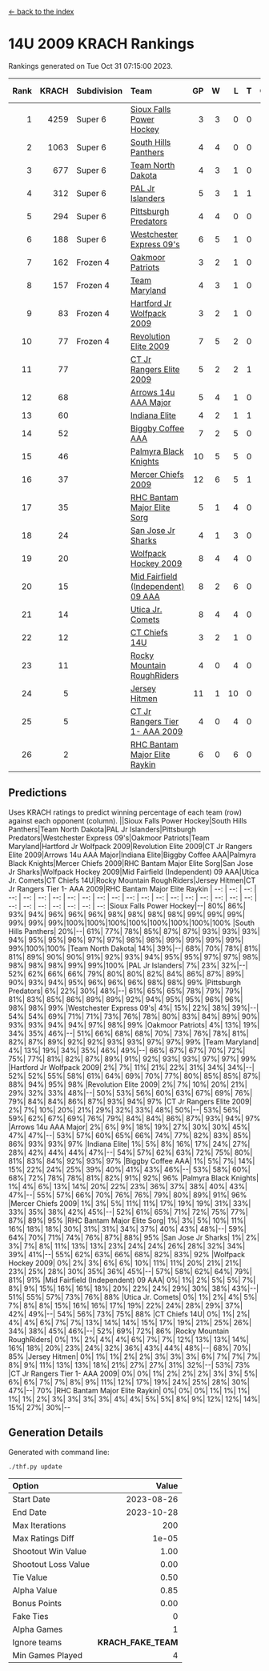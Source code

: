 [<- back to the index](readme.md)
# 14U 2009 KRACH Rankings
Rankings generated on Tue Oct 31 07:15:00 2023.

Rank|KRACH|Subdivision|Team|GP|W|L|T|OTW|OTL|SoS|Exp Wins|Win Diff
---:|---:|:---|:---|---:|---:|---:|---:|---:|---:|---:|---:|---:
1|4259|Super 6|[Sioux Falls Power Hockey](https://gamesheetstats.com/seasons/3664/teams/140999/schedule)|3|3|0|0|0|0|187|3.8|-0.0
2|1063|Super 6|[South Hills Panthers](https://gamesheetstats.com/seasons/3664/teams/160166/schedule)|4|4|0|0|0|0|33|4.8|-0.0
3|677|Super 6|[Team North Dakota](https://gamesheetstats.com/seasons/3664/teams/141001/schedule)|4|3|1|0|0|0|898|3.8|-0.0
4|312|Super 6|[PAL Jr Islanders](https://gamesheetstats.com/seasons/3664/teams/140990/schedule)|5|3|1|1|0|0|360|4.4|0.0
5|294|Super 6|[Pittsburgh Predators](https://gamesheetstats.com/seasons/3664/teams/140995/schedule)|4|4|0|0|0|0|9|4.9|0.0
6|188|Super 6|[Westchester Express 09's](https://gamesheetstats.com/seasons/3664/teams/140992/schedule)|6|5|1|0|0|1|41|5.9|0.0
7|162|Frozen 4|[Oakmoor Patriots](https://gamesheetstats.com/seasons/3664/teams/141002/schedule)|3|2|1|0|1|0|187|2.8|-0.0
8|157|Frozen 4|[Team Maryland](https://gamesheetstats.com/seasons/3664/teams/140998/schedule)|4|3|1|0|0|0|51|3.9|0.0
9|83|Frozen 4|[Hartford Jr Wolfpack 2009](https://gamesheetstats.com/seasons/3664/teams/140979/schedule)|3|2|1|0|0|0|59|2.9|0.0
10|77|Frozen 4|[Revolution Elite 2009](https://gamesheetstats.com/seasons/3664/teams/140996/schedule)|7|5|2|0|0|0|49|5.9|0.0
11|77||[CT Jr Rangers Elite 2009](https://gamesheetstats.com/seasons/3664/teams/140980/schedule)|5|2|2|1|1|0|106|3.4|0.0
12|68||[Arrows 14u AAA Major](https://gamesheetstats.com/seasons/3664/teams/140993/schedule)|5|4|1|0|0|0|37|4.9|0.0
13|60||[Indiana Elite](https://gamesheetstats.com/seasons/3664/teams/144344/schedule)|4|2|1|1|0|0|33|3.4|0.0
14|52||[Biggby Coffee AAA](https://gamesheetstats.com/seasons/3664/teams/144343/schedule)|7|2|5|0|0|1|789|2.8|-0.0
15|46||[Palmyra Black Knights](https://gamesheetstats.com/seasons/3664/teams/140997/schedule)|10|5|5|0|0|0|146|5.9|0.0
16|37||[Mercer Chiefs 2009](https://gamesheetstats.com/seasons/3664/teams/140987/schedule)|12|6|5|1|1|0|111|7.4|0.0
17|35||[RHC Bantam Major Elite Sorg](https://gamesheetstats.com/seasons/3664/teams/140985/schedule)|5|1|4|0|0|0|162|1.9|0.0
18|24||[San Jose Jr Sharks](https://gamesheetstats.com/seasons/3664/teams/141003/schedule)|4|1|3|0|0|0|243|1.9|0.0
19|20||[Wolfpack Hockey 2009](https://gamesheetstats.com/seasons/3664/teams/140986/schedule)|8|4|4|0|0|1|29|4.9|0.0
20|15||[Mid Fairfield (Independent) 09 AAA](https://gamesheetstats.com/seasons/3664/teams/140981/schedule)|8|2|6|0|0|0|58|2.9|0.0
21|14||[Utica Jr. Comets](https://gamesheetstats.com/seasons/3664/teams/140994/schedule)|8|4|4|0|0|0|72|4.9|0.0
22|12||[CT Chiefs 14U](https://gamesheetstats.com/seasons/3664/teams/140982/schedule)|3|2|1|0|0|0|6|2.9|0.0
23|11||[Rocky Mountain RoughRiders](https://gamesheetstats.com/seasons/3664/teams/144346/schedule)|4|0|4|0|0|0|1042|0.8|-0.0
24|5||[Jersey Hitmen](https://gamesheetstats.com/seasons/3664/teams/140988/schedule)|11|1|10|0|0|0|90|1.9|0.0
25|5||[CT Jr Rangers Tier 1- AAA 2009](https://gamesheetstats.com/seasons/3664/teams/140983/schedule)|4|0|4|0|0|0|45|0.9|0.0
26|2||[RHC Bantam Major Elite Raykin](https://gamesheetstats.com/seasons/3664/teams/140989/schedule)|6|0|6|0|0|0|29|0.9|0.0

## Predictions
Uses KRACH ratings to predict winning percentage of each team (row) against each opponent (column).
||Sioux Falls Power Hockey|South Hills Panthers|Team North Dakota|PAL Jr Islanders|Pittsburgh Predators|Westchester Express 09's|Oakmoor Patriots|Team Maryland|Hartford Jr Wolfpack 2009|Revolution Elite 2009|CT Jr Rangers Elite 2009|Arrows 14u AAA Major|Indiana Elite|Biggby Coffee AAA|Palmyra Black Knights|Mercer Chiefs 2009|RHC Bantam Major Elite Sorg|San Jose Jr Sharks|Wolfpack Hockey 2009|Mid Fairfield (Independent) 09 AAA|Utica Jr. Comets|CT Chiefs 14U|Rocky Mountain RoughRiders|Jersey Hitmen|CT Jr Rangers Tier 1- AAA 2009|RHC Bantam Major Elite Raykin
| --: | --: | --: | --: | --: | --: | --: | --: | --: | --: | --: | --: | --: | --: | --: | --: | --: | --: | --: | --: | --: | --: | --: | --: | --: | --: | --: 
|Sioux Falls Power Hockey|--| 80%| 86%| 93%| 94%| 96%| 96%| 96%| 98%| 98%| 98%| 98%| 99%| 99%| 99%| 99%| 99%| 99%|100%|100%|100%|100%|100%|100%|100%|100%
|South Hills Panthers| 20%|--| 61%| 77%| 78%| 85%| 87%| 87%| 93%| 93%| 93%| 94%| 95%| 95%| 96%| 97%| 97%| 98%| 98%| 99%| 99%| 99%| 99%| 99%|100%|100%
|Team North Dakota| 14%| 39%|--| 68%| 70%| 78%| 81%| 81%| 89%| 90%| 90%| 91%| 92%| 93%| 94%| 95%| 95%| 97%| 97%| 98%| 98%| 98%| 98%| 99%| 99%|100%
|PAL Jr Islanders|  7%| 23%| 32%|--| 52%| 62%| 66%| 66%| 79%| 80%| 80%| 82%| 84%| 86%| 87%| 89%| 90%| 93%| 94%| 95%| 96%| 96%| 96%| 98%| 98%| 99%
|Pittsburgh Predators|  6%| 22%| 30%| 48%|--| 61%| 65%| 65%| 78%| 79%| 79%| 81%| 83%| 85%| 86%| 89%| 89%| 92%| 94%| 95%| 95%| 96%| 96%| 98%| 98%| 99%
|Westchester Express 09's|  4%| 15%| 22%| 38%| 39%|--| 54%| 54%| 69%| 71%| 71%| 73%| 76%| 78%| 80%| 83%| 84%| 89%| 90%| 93%| 93%| 94%| 94%| 97%| 98%| 99%
|Oakmoor Patriots|  4%| 13%| 19%| 34%| 35%| 46%|--| 51%| 66%| 68%| 68%| 70%| 73%| 76%| 78%| 81%| 82%| 87%| 89%| 92%| 92%| 93%| 93%| 97%| 97%| 99%
|Team Maryland|  4%| 13%| 19%| 34%| 35%| 46%| 49%|--| 66%| 67%| 67%| 70%| 72%| 75%| 77%| 81%| 82%| 87%| 89%| 91%| 92%| 93%| 93%| 97%| 97%| 99%
|Hartford Jr Wolfpack 2009|  2%|  7%| 11%| 21%| 22%| 31%| 34%| 34%|--| 52%| 52%| 55%| 58%| 61%| 64%| 69%| 70%| 77%| 80%| 85%| 85%| 87%| 88%| 94%| 95%| 98%
|Revolution Elite 2009|  2%|  7%| 10%| 20%| 21%| 29%| 32%| 33%| 48%|--| 50%| 53%| 56%| 60%| 63%| 67%| 69%| 76%| 79%| 84%| 84%| 86%| 87%| 93%| 94%| 97%
|CT Jr Rangers Elite 2009|  2%|  7%| 10%| 20%| 21%| 29%| 32%| 33%| 48%| 50%|--| 53%| 56%| 59%| 62%| 67%| 69%| 76%| 79%| 84%| 84%| 86%| 87%| 93%| 94%| 97%
|Arrows 14u AAA Major|  2%|  6%|  9%| 18%| 19%| 27%| 30%| 30%| 45%| 47%| 47%|--| 53%| 57%| 60%| 65%| 66%| 74%| 77%| 82%| 83%| 85%| 86%| 93%| 93%| 97%
|Indiana Elite|  1%|  5%|  8%| 16%| 17%| 24%| 27%| 28%| 42%| 44%| 44%| 47%|--| 54%| 57%| 62%| 63%| 72%| 75%| 80%| 81%| 83%| 84%| 92%| 93%| 97%
|Biggby Coffee AAA|  1%|  5%|  7%| 14%| 15%| 22%| 24%| 25%| 39%| 40%| 41%| 43%| 46%|--| 53%| 58%| 60%| 68%| 72%| 78%| 78%| 81%| 82%| 91%| 92%| 96%
|Palmyra Black Knights|  1%|  4%|  6%| 13%| 14%| 20%| 22%| 23%| 36%| 37%| 38%| 40%| 43%| 47%|--| 55%| 57%| 66%| 70%| 76%| 76%| 79%| 80%| 89%| 91%| 96%
|Mercer Chiefs 2009|  1%|  3%|  5%| 11%| 11%| 17%| 19%| 19%| 31%| 33%| 33%| 35%| 38%| 42%| 45%|--| 52%| 61%| 65%| 71%| 72%| 75%| 77%| 87%| 89%| 95%
|RHC Bantam Major Elite Sorg|  1%|  3%|  5%| 10%| 11%| 16%| 18%| 18%| 30%| 31%| 31%| 34%| 37%| 40%| 43%| 48%|--| 59%| 64%| 70%| 71%| 74%| 76%| 87%| 88%| 95%
|San Jose Jr Sharks|  1%|  2%|  3%|  7%|  8%| 11%| 13%| 13%| 23%| 24%| 24%| 26%| 28%| 32%| 34%| 39%| 41%|--| 55%| 62%| 63%| 66%| 68%| 82%| 83%| 92%
|Wolfpack Hockey 2009|  0%|  2%|  3%|  6%|  6%| 10%| 11%| 11%| 20%| 21%| 21%| 23%| 25%| 28%| 30%| 35%| 36%| 45%|--| 57%| 58%| 62%| 64%| 79%| 81%| 91%
|Mid Fairfield (Independent) 09 AAA|  0%|  1%|  2%|  5%|  5%|  7%|  8%|  9%| 15%| 16%| 16%| 18%| 20%| 22%| 24%| 29%| 30%| 38%| 43%|--| 51%| 55%| 57%| 73%| 76%| 88%
|Utica Jr. Comets|  0%|  1%|  2%|  4%|  5%|  7%|  8%|  8%| 15%| 16%| 16%| 17%| 19%| 22%| 24%| 28%| 29%| 37%| 42%| 49%|--| 54%| 56%| 73%| 75%| 88%
|CT Chiefs 14U|  0%|  1%|  2%|  4%|  4%|  6%|  7%|  7%| 13%| 14%| 14%| 15%| 17%| 19%| 21%| 25%| 26%| 34%| 38%| 45%| 46%|--| 52%| 69%| 72%| 86%
|Rocky Mountain RoughRiders|  0%|  1%|  2%|  4%|  4%|  6%|  7%|  7%| 12%| 13%| 13%| 14%| 16%| 18%| 20%| 23%| 24%| 32%| 36%| 43%| 44%| 48%|--| 68%| 70%| 85%
|Jersey Hitmen|  0%|  1%|  1%|  2%|  2%|  3%|  3%|  3%|  6%|  7%|  7%|  7%|  8%|  9%| 11%| 13%| 13%| 18%| 21%| 27%| 27%| 31%| 32%|--| 53%| 73%
|CT Jr Rangers Tier 1- AAA 2009|  0%|  0%|  1%|  2%|  2%|  2%|  3%|  3%|  5%|  6%|  6%|  7%|  7%|  8%|  9%| 11%| 12%| 17%| 19%| 24%| 25%| 28%| 30%| 47%|--| 70%
|RHC Bantam Major Elite Raykin|  0%|  0%|  0%|  1%|  1%|  1%|  1%|  1%|  2%|  3%|  3%|  3%|  3%|  4%|  4%|  5%|  5%|  8%|  9%| 12%| 12%| 14%| 15%| 27%| 30%|--

## Generation Details

Generated with command line:
```
./thf.py update
```

| Option | Value |
| :----- | ----: |
| Start Date | 2023-08-26 |
| End Date | 2023-10-28 |
| Max Iterations | 200 |
| Max Ratings Diff | 1e-05 |
| Shootout Win Value | 1.00 |
| Shootout Loss Value | 0.00 |
| Tie Value | 0.50 |
| Alpha Value | 0.85 |
| Bonus Points | 0.00 |
| Fake Ties | 0 |
| Alpha Games | 1 |
| Ignore teams | __KRACH_FAKE_TEAM__ |
| Min Games Played | 4 |

